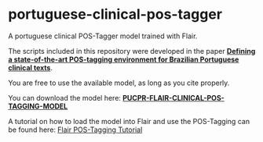 # portuguese-clinical-pos-tagger
A portuguese clinical POS-Tagger model trained with Flair.

The scripts included in this repository were developed in the paper [**Defining a state-of-the-art POS-tagging environment for Brazilian Portuguese clinical texts**](https://link.springer.com/article/10.1007/s42600-020-00067-7).

You are free to use the available model, as long as you cite properly.

You can download the model here: [**PUCPR-FLAIR-CLINICAL-POS-TAGGING-MODEL**](https://drive.google.com/file/d/1EfoO_DzW5-TGvphp3tUMZlEAcYgFPD8J/view?usp=sharing)

A tutorial on how to load the model into Flair and use the POS-Tagging can be found here: [Flair POS-Tagging Tutorial](https://github.com/flairNLP/flair/blob/master/resources/docs/TUTORIAL_2_TAGGING.md)
